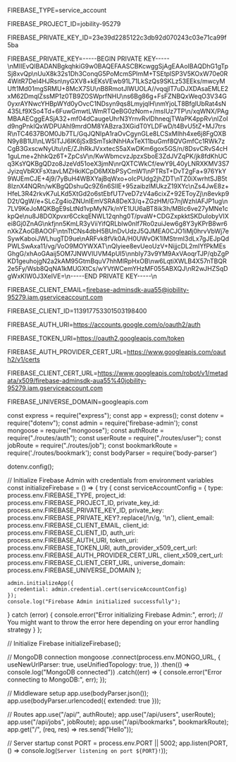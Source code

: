 FIREBASE_TYPE=service_account

FIREBASE_PROJECT_ID=jobility-95279

FIREBASE_PRIVATE_KEY_ID=23e39d2285122c3db92d070243c03e71ca99f5ba

FIREBASE_PRIVATE_KEY=-----BEGIN PRIVATE KEY-----\nMIIEvQIBADANBgkqhkiG9w0BAQEFAASCBKcwggSjAgEAAoIBAQDhG1gTpSj8xvQp\nUuX8k32s1Dh3ConqG5PoMcmSPImM+TSEtplSP3V5KOxW70e0R4WitR7Del4HJRsn\nyGXV8+kEKsVEwb91L71LkSzQs9SKLz53EEks/mwcyMUft1Md01mgSRMU+8McX7SU\nB8RmotJlWUOLA//vqqjlT7uDJXDAsaEMLE2xM62DmqlZssMP1z0TB9ZOSWprfNHU\ns6Bg86g+FsFZNBQxWeqO3V34G0yxrAYNwcYHBpWYd0yOvcC1NDsyn9qs8LmyjqlH\nmYjoLT8BfglUbRat4sN435Lf9XSo4Td+6FuwGmwtLWmRTQeBG0zNom+/msIUz7TP\n/xqWNX/PAgMBAAECggEASjA32+mf04dCaugeUhrN3YrnvRvlDhneqjTWaPK4ppRv\nIZoId9ngPnklQxWDPUAhI9mrdOM8YABzra3XGidT0YLDFwD/t4BvU5tZ+MJ7trsR\nTC4637BOM0Jb7TL/GqJQNIpA1raOvCgynGLe8LCSxMIhh4xe6j8FgOXBN9y8B1Ul\nLW5lTJJ6IK6jSxBSmTsklNhHAxTeX11buGmf8QVGmfCc1RWk7zCgB3GxscwNyUtu\nE/ZJhRkJVxxtecS5aXwDKm6gox5GS/n/8DsvCRvS4cH1guLme+2hhkQz6T+ZpCsV\n/KwWbmcvzJpzxSboE3ZdJVZqPK/jk8fdKhUCq3KsYQKBgQDzo8JzeVd51oeX3jmN\nrQXTCWkCf/ewY9L40yLNRXKMV3S7JyizqVbRXFsXtavLMZHkiKCpD6MXbPSyCmW1\nPTRsT+DvT2gFa+976YkY9WJEmCJE+4j9/7yBuH4WBXYajBqWxo+oIcPUdg2jhZDT\nTZ0iXwrhtSJB5t8IznX4NQRn/wKBgQDshuQc9Z6n6SIlE+95zaibzlMUkzZ19XYc\nZs4JwE8z+HfeL3R42rkvK7uLKd5XtGd2o6stEbfUT7veD7zV4a6cixZ+92EToyZj\n8evkp9D2t/QgW/e+SLcZg4ioZNUnIEmVSRA8DeX3/q+ZGzHM/G7njWzhIAFJP1ug\n7LV9KeJoMQKBgE9sLtNd1vpMyN7k/nYE1UU6aBT8ik3h/MBIc6ve27yMNe1ckpQe\nu8J8DOXpvxr6CckqENWL12qnhg0T/pvaW+CDGZxpkktSKDuIobyVIXei8Gj0ZnAG\nkfjnn5KmLR3yViiYifQRLblw0nlf7Ro0zuiJew6g8Y3yKPrB8wr6nXkZAoGBAOOF\ntnTtCNs4dbH5BUnDvUdzJ5QJMEA0CJO1iMj0hrvVbWj7eSywKaboiJWLhugTD9ue\nARFvk8fVk0A/H0UWvOK1IMStrmI3dLx7gJEJpQdPWLSwAxa11/vg/VoO9MOYWXAT\nQlyiee8evUeoUzV+NijjcDL2mIYfPkMEsGhgG/xhAoGAaij5OM7JNWVlUVM4pUI5\nnbIy73v9YM9AxVAoqrTJP/qbZgPKD1geuhojgN2a2kAM95GtmBquV7hhMlRpHxOB\nw6LqtiXWLB4X57nTBQR2e5Fy/Wsb8QqNA1kMUGXtCs/wYVtWCemYHzMF055ABXQJ\nR2wJHZSqDgWxKIW0J3XeIVE=\n-----END PRIVATE KEY-----\n

FIREBASE_CLIENT_EMAIL=firebase-adminsdk-aua55@jobility-95279.iam.gserviceaccount.com

FIREBASE_CLIENT_ID=113917753301503198400

FIREBASE_AUTH_URI=https://accounts.google.com/o/oauth2/auth

FIREBASE_TOKEN_URI=https://oauth2.googleapis.com/token

FIREBASE_AUTH_PROVIDER_CERT_URL=https://www.googleapis.com/oauth2/v1/certs

FIREBASE_CLIENT_CERT_URL=https://www.googleapis.com/robot/v1/metadata/x509/firebase-adminsdk-aua55%40jobility-95279.iam.gserviceaccount.com

FIREBASE_UNIVERSE_DOMAIN=googleapis.com




const express = require("express");
const app = express();
const dotenv = require("dotenv");
const admin = require('firebase-admin');
const mongoose = require("mongoose");
const authRoute = require("./routes/auth");
const userRoute = require("./routes/user");
const jobRoute = require("./routes/job");
const bookmarkRoute = require('./routes/bookmark');
const bodyParser = require('body-parser')

dotenv.config();

// Initialize Firebase Admin with credentials from environment variables
const initializeFirebase = () => {
  try {
    const serviceAccountConfig = {
      type: process.env.FIREBASE_TYPE,
      project_id: process.env.FIREBASE_PROJECT_ID,
      private_key_id: process.env.FIREBASE_PRIVATE_KEY_ID,
      private_key: process.env.FIREBASE_PRIVATE_KEY?.replace(/\\n/g, '\n'),
      client_email: process.env.FIREBASE_CLIENT_EMAIL,
      client_id: process.env.FIREBASE_CLIENT_ID,
      auth_uri: process.env.FIREBASE_AUTH_URI,
      token_uri: process.env.FIREBASE_TOKEN_URI,
      auth_provider_x509_cert_url: process.env.FIREBASE_AUTH_PROVIDER_CERT_URL,
      client_x509_cert_url: process.env.FIREBASE_CLIENT_CERT_URL,
      universe_domain: process.env.FIREBASE_UNIVERSE_DOMAIN
    };

    admin.initializeApp({
      credential: admin.credential.cert(serviceAccountConfig)
    });
    console.log("Firebase Admin initialized successfully");
  } catch (error) {
    console.error("Error initializing Firebase Admin:", error);
    // You might want to throw the error here depending on your error handling strategy
  }
};

// Initialize Firebase
initializeFirebase();

// MongoDB connection
mongoose
  .connect(process.env.MONGO_URL, {
    useNewUrlParser: true,
    useUnifiedTopology: true,
  })
  .then(() => console.log("MongoDB connected"))
  .catch((err) => {
    console.error("Error connecting to MongoDB:", err);
  });

// Middleware setup
app.use(bodyParser.json());
app.use(bodyParser.urlencoded({ extended: true }));

// Routes
app.use("/api/", authRoute);
app.use("/api/users", userRoute);
app.use("/api/jobs", jobRoute);
app.use("/api/bookmarks", bookmarkRoute);
app.get("/", (req, res) => res.send("Hello"));

// Server startup
const PORT = process.env.PORT || 5002;
app.listen(PORT, () => console.log(`Server listening on port ${PORT}!`));
